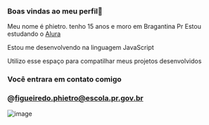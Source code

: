 ### Boas vindas ao meu perfil💙

Meu nome é phietro.
tenho 15 anos e moro em Bragantina Pr
Estou estudando o [Alura](https://www.alura.com.br)

Estou me desenvolvendo na linguagem JavaScript

Utilizo esse espaço para compatilhar meus projetos desenvolvidos
### Você entrara em contato comigo
### @figueiredo.phietro@escola.pr.gov.br
![]()![image](https://github.com/user-attachments/assets/6cbddd17-68f8-43c9-aa90-313494e32acb)
